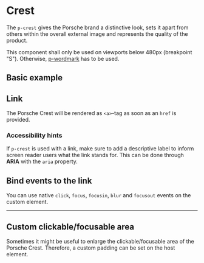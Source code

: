 # Crest

The `p-crest` gives the Porsche brand a distinctive look, sets it apart from others within the overall external image
and represents the quality of the product.

<p-inline-notification heading="Usage hint" state="error" persistent="true">
  This component shall only be used on viewports below 480px (breakpoint "S"). Otherwise, <a href="components/wordmark">p-wordmark</a> has to be used.
</p-inline-notification>

<TableOfContents></TableOfContents>

## Basic example

<Playground :markup="basicMarkup"></Playground>

## Link

The Porsche Crest will be rendered as `<a>`-tag as soon as an `href` is provided.

<Playground :markup="linkMarkup"></Playground>

### <A11yIcon></A11yIcon> Accessibility hints

If `p-crest` is used with a link, make sure to add a descriptive label to inform screen reader users what the link
stands for. This can be done through **ARIA** with the `aria` property.

## Bind events to the link

You can use native `click`, `focus`, `focusin`, `blur` and `focusout` events on the custom element.

<Playground :markup="eventsMarkup"></Playground>

---

## Custom clickable/focusable area

Sometimes it might be useful to enlarge the clickable/focusable area of the Porsche Crest. Therefore, a custom padding
can be set on the host element.

<Playground :markup="clickableAreaMarkup"></Playground>

<script lang="ts">
import Vue from 'vue';
import Component from 'vue-class-component';

@Component
export default class Code extends Vue {
  basicMarkup = `<p-crest></p-crest>`;
  linkMarkup = `<p-crest href="https://www.porsche.com" aria="{ 'aria-label': 'Porsche Homepage' }"></p-crest>`;

  eventsMarkup =
`<p-crest
  href="https://www.porsche.com"
  onclick="alert('click'); return false;"
  onfocus="console.log('focus')"
  onfocusin="console.log('focusin')"
  onblur="console.log('blur')"
  onfocusout="console.log('focusout')"
></p-crest>`;

  clickableAreaMarkup = `<p-crest href="https://www.porsche.com" aria="{ 'aria-label': 'Porsche Homepage' }" style="padding: 16px"></p-crest>`;
}
</script>
